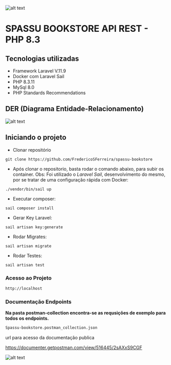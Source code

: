 ![alt text](https://res.cloudinary.com/dcwdff5pu/image/upload/v1728849906/Screenshot_46_hdpaew.png)
# SPASSU BOOKSTORE API REST - PHP 8.3

## Tecnologias utilizadas

- Framework Laravel V.11.9
- Docker com Laravel Sail
- PHP 8.3.11
- MySql 8.0
- PHP Standards Recommendations

## DER (Diagrama Entidade-Relacionamento)

![alt text](https://res.cloudinary.com/dcwdff5pu/image/upload/v1728850174/DER_mxula1.png)


## Iniciando o projeto

- Clonar repositório
```shell
git clone https://github.com/FredericoSFerreira/spassu-bookstore
````

- Após clonar o repositorio, basta rodar o comando abaixo, para subir os container. Obs: Foi utilizado o *Laravel Sail*, desenvolvimento do mesmo, por se tratar de uma configuração rápida com Docker:
```shell
./vendor/bin/sail up
````

- Executar composer:
```shell
sail composer install
````

- Gerar Key Laravel:
```shell
sail artisan key:generate
````

- Rodar Migrates:
```shell
sail artisan migrate
````

- Rodar Testes:
```shell
sail artisan test
````

### Acesso ao Projeto
```bash
http://localhost
````


### Documentação Endpoints
**Na pasta postman-collection encontra-se as requsições de exemplo para todos os endpoints.**
```bash
Spassu-bookstore.postman_collection.json
````

url para acesso da documentação publica

https://documenter.getpostman.com/view/516445/2sAXxS9CGF


![alt text](https://res.cloudinary.com/dcwdff5pu/image/upload/v1728851255/Screenshot_47_r6uuv8.png)


